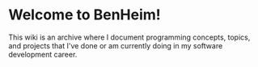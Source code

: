 # Welcome to BenHeim!

This wiki is an archive where I document programming concepts, topics, and projects that I've done or am currently doing in my software development career.
